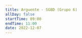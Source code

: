```yaml
---
title: Arguente - SGBD (Grupo 6)
allDay: false
startTime: 09:00
endTime: 11:00
date: 2022-12-07
---
```

